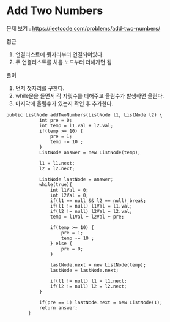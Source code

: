 # Add Two Numbers

문제 보기 : <https://leetcode.com/problems/add-two-numbers/>

접근

1. 연결리스트에 뒷자리부터 연결되어있다.
2. 두 연결리스트를 처음 노드부터 더해가면 됨

풀이 

1. 먼저 첫자리를 구한다.
2. while문을 돌면서 각 자릿수를 더해주고 올림수가 발생하면 올린다.
3. 마지막에 올림수가 있는지 확인 후 추가한다.

```
public ListNode addTwoNumbers(ListNode l1, ListNode l2) {
            int pre = 0;
            int temp = l1.val + l2.val;
            if(temp >= 10) {
                pre = 1;
                temp -= 10 ;
            }
            ListNode answer = new ListNode(temp);

            l1 = l1.next;
            l2 = l2.next;

            ListNode lastNode = answer;
            while(true){
                int l1Val = 0;
                int l2Val = 0;
                if(l1 == null && l2 == null) break;
                if(l1 != null) l1Val = l1.val;
                if(l2 != null) l2Val = l2.val;
                temp = l1Val + l2Val + pre;

                if(temp >= 10) {
                    pre = 1;
                    temp -= 10 ;
                } else {
                    pre = 0;
                }

                lastNode.next = new ListNode(temp);
                lastNode = lastNode.next;

                if(l1 != null) l1 = l1.next;
                if(l2 != null) l2 = l2.next;
            }

            if(pre == 1) lastNode.next = new ListNode(1);
            return answer;
        }

```